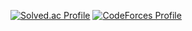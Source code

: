 [![Solved.ac Profile](http://mazassumnida.wtf/api/v2/generate_badge?boj=leedongbin)](https://solved.ac/leedongbin/)
[![CodeForces Profile](https://cf.leed.at?id=dongbin1999)](https://codeforces.com/profile/dongbin1999)
